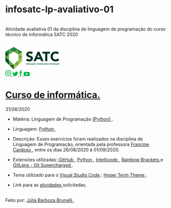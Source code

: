 # infosatc-lp-avaliativo-01
<br> Atividade  avaliativa  01 da disciplina de linguagem  de programação do curso técnico de informática SATC 2020 <br>


<br><a href="https://web.satc.edu.br/">
<img src="logo.png">
<br>
<a href="https://www.instagram.com/satceducacao//">
<img src="instagram.png">
</a>
<a href="https:https://twitter.com/satceducacao">
<img src="twitter.png">
</a>
<a href="https://www.facebook.com/satceducacao">
<img src="facebook.png">
</a>
<a href="https://www.youtube.com/user/satcweb">
<img src="you.png">
</a>
# <a href="https://www.instagram.com/infosatc/"> Curso de informática.</a>
 31/08/2020



 * Matéria: Linguagem de Programação  <a href="https://www.python.org/"> 
 (Python)
</a>.

* Linguagem: <a href="https://www.python.org/"> 
 Python
 </a>.

* Descrição: Esses exercícios foram realizados na disciplina de Linguagem de Programação, orientada pela professora <a href="https://www.instagram.com/francinecardoson/"> Francine Cardoso </a>, entre os dias 26/08/2020 à 01/09/2020.

* Extensões utilizadas:<a href="https://marketplace.visualstudio.com/items?itemName=KnisterPeter.vscode-github1"> GitHub </a>, <a href="https://marketplace.visualstudio.com/items?itemName=ms-python.python"> Python </a>, <a href="https://marketplace.visualstudio.com/items?itemName=VisualStudioExptTeam.vscodeintellicode"> Intellicode </a>, <a href="https://marketplace.visualstudio.com/items?itemName=2gua.rainbow-brackets"> Rainbow Brackets </a> e  <a href="https://marketplace.visualstudio.com/items?itemName=eamodio.gitlens"> GitLens - Git Supercharged </a>.

* Tema utilizado para o <a href="https://code.visualstudio.com/"> Visual Studio Code </a>: <a href="https://marketplace.visualstudio.com/items?itemName=hsnazar.hyper-term-theme"> Hyper Term Theme </a>.
 

* Link para as <a href="https://github.com/Mikix30/infosatc-lp-avaliativo-01">  atividades 
</a>solicitadas.

<br>
Feito por: <a href="https://www.instagram.com/jurumeia_/"> Júlia Barboza Brunelli
</a>.

